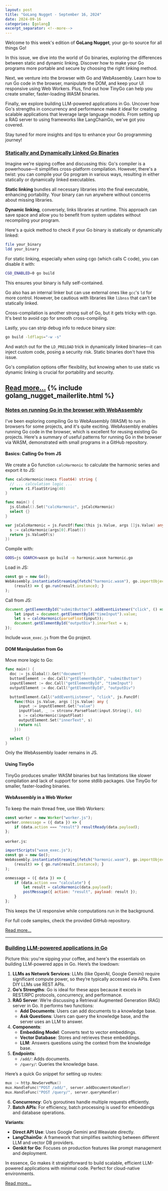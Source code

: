 ```yaml
---
layout: post
title: "GoLang Nugget - September 16, 2024"
date: 2024-09-16
categories: [golang]
excerpt_separator: <!--more-->
---
```

Welcome to this week's edition of **GoLang Nugget**, your go-to source for all things Go!

In this issue, we dive into the world of Go binaries, exploring the differences between static and dynamic linking. Discover how to make your Go programs more portable and secure by choosing the right linking method.

Next, we venture into the browser with Go and WebAssembly. Learn how to run Go code in the browser, manipulate the DOM, and keep your UI responsive using Web Workers. Plus, find out how TinyGo can help you create smaller, faster-loading WASM binaries.

Finally, we explore building LLM-powered applications in Go. Uncover how Go's strengths in concurrency and performance make it ideal for creating scalable applications that leverage large language models. From setting up a RAG server to using frameworks like LangChainGo, we've got you covered.

Stay tuned for more insights and tips to enhance your Go programming journey!
<!--more-->
### [Statically and Dynamically Linked Go Binaries](https://packagemain.tech/p/golang-statically-and-dynamically-linked-binaries)

Imagine we're sipping coffee and discussing this: Go's compiler is a powerhouse—it simplifies cross-platform compilation. However, there's a twist: you can compile your Go program in various ways, resulting in either statically or dynamically linked executables.

**Static linking** bundles all necessary libraries into the final executable, enhancing portability. Your binary can run anywhere without concerns about missing libraries.

**Dynamic linking**, conversely, links libraries at runtime. This approach can save space and allow you to benefit from system updates without recompiling your program.

Here's a quick method to check if your Go binary is statically or dynamically linked:
```sh
file your_binary
ldd your_binary
```

For static linking, especially when using cgo (which calls C code), you can disable it with:
```sh
CGO_ENABLED=0 go build
```

This ensures your binary is fully self-contained.

Go also has an internal linker but can use external ones like `gcc`'s `ld` for more control. However, be cautious with libraries like `libnss` that can't be statically linked.

Cross-compilation is another strong suit of Go, but it gets tricky with cgo. It's best to avoid cgo for smooth cross-compiling.

Lastly, you can strip debug info to reduce binary size:
```sh
go build -ldflags="-w -s"
```

And watch out for the `LD_PRELOAD` trick in dynamically linked binaries—it can inject custom code, posing a security risk. Static binaries don't have this issue.

Go's compilation options offer flexibility, but knowing when to use static vs dynamic linking is crucial for portability and security.

[Read more...](https://packagemain.tech/p/golang-statically-and-dynamically-linked-binaries)
{% include golang_nugget_mailerlite.html %}
---

### [Notes on running Go in the browser with WebAssembly](https://eli.thegreenplace.net/2024/notes-on-running-go-in-the-browser-with-webassembly/)

I've been exploring compiling Go to WebAssembly (WASM) to run in browsers for some projects, and it's quite exciting. WebAssembly enables running Go code in the browser, which is excellent for reusing existing Go projects. Here's a summary of useful patterns for running Go in the browser via WASM, demonstrated with small programs in a GitHub repository.

#### Basics: Calling Go from JS

We create a Go function `calcHarmonic` to calculate the harmonic series and export it to JS:
```go
func calcHarmonic(nsecs float64) string {
  // ... calculation logic ...
  return r1.FloatString(40)
}

func main() {
  js.Global().Set("calcHarmonic", jsCalcHarmonic)
  select {}
}

var jsCalcHarmonic = js.FuncOf(func(this js.Value, args []js.Value) any {
  s := calcHarmonic(args[0].Float())
  return js.ValueOf(s)
})
```
Compile with:
```sh
GOOS=js GOARCH=wasm go build -o harmonic.wasm harmonic.go
```
Load in JS:
```js
const go = new Go();
WebAssembly.instantiateStreaming(fetch("harmonic.wasm"), go.importObject).then(
    (result) => { go.run(result.instance); }
);
```
Call from JS:
```js
document.getElementById("submitButton").addEventListener("click", () => {
    let input = document.getElementById("timeInput").value;
    let s = calcHarmonic(parseFloat(input));
    document.getElementById("outputDiv").innerText = s;
});
```
Include `wasm_exec.js` from the Go project.

#### DOM Manipulation from Go

Move more logic to Go:
```go
func main() {
  doc := js.Global().Get("document")
  buttonElement := doc.Call("getElementById", "submitButton")
  inputElement := doc.Call("getElementById", "timeInput")
  outputElement := doc.Call("getElementById", "outputDiv")

  buttonElement.Call("addEventListener", "click", js.FuncOf(
    func(this js.Value, args []js.Value) any {
      input := inputElement.Get("value")
      inputFloat, _ := strconv.ParseFloat(input.String(), 64)
      s := calcHarmonic(inputFloat)
      outputElement.Set("innerText", s)
      return nil
    }))

  select {}
}
```
Only the WebAssembly loader remains in JS.

#### Using TinyGo

TinyGo produces smaller WASM binaries but has limitations like slower compilation and lack of support for some stdlib packages. Use TinyGo for smaller, faster-loading binaries.

#### WebAssembly in a Web Worker

To keep the main thread free, use Web Workers:
```js
const worker = new Worker("worker.js");
worker.onmessage = ({ data }) => {
    if (data.action === "result") resultReady(data.payload);
};
```
`worker.js`:
```js
importScripts("wasm_exec.js");
const go = new Go();
WebAssembly.instantiateStreaming(fetch("harmonic.wasm"), go.importObject).then(
    (result) => { go.run(result.instance); }
);

onmessage = ({ data }) => {
    if (data.action === "calculate") {
        let result = calcHarmonic(data.payload);
        postMessage({ action: "result", payload: result });
    }
};
```
This keeps the UI responsive while computations run in the background.

For full code samples, check the provided GitHub repository.

[Read more...](https://eli.thegreenplace.net/2024/notes-on-running-go-in-the-browser-with-webassembly/)

---

### [Building LLM-powered applications in Go](https://go.dev/blog/llmpowered)

Picture this: you're sipping your coffee, and here's the essentials on building LLM-powered apps in Go. Here’s the lowdown:

1. **LLMs as Network Services**: LLMs (like OpenAI, Google Gemini) require significant compute power, so they’re typically accessed via APIs. Even DIY LLMs use REST APIs.
2. **Go’s Strengths**: Go is ideal for these apps because it excels in REST/RPC protocols, concurrency, and performance.
3. **RAG Server**: We’re discussing a Retrieval Augmented Generation (RAG) server in Go. It performs two functions:
   - **Add Documents**: Users can add documents to a knowledge base.
   - **Ask Questions**: Users can query the knowledge base, and the server uses an LLM to answer.
4. **Components**:
   - **Embedding Model**: Converts text to vector embeddings.
   - **Vector Database**: Stores and retrieves these embeddings.
   - **LLM**: Answers questions using the context from the knowledge base.
5. **Endpoints**:
   - `/add/`: Adds documents.
   - `/query/`: Queries the knowledge base.

Here’s a quick Go snippet for setting up routes:
```go
mux := http.NewServeMux()
mux.HandleFunc("POST /add/", server.addDocumentsHandler)
mux.HandleFunc("POST /query/", server.queryHandler)
```
6. **Concurrency**: Go’s goroutines handle multiple requests efficiently.
7. **Batch APIs**: For efficiency, batch processing is used for embeddings and database operations.

**Variants**:
- **Direct API Use**: Uses Google Gemini and Weaviate directly.
- **LangChainGo**: A framework that simplifies switching between different LLM and vector DB providers.
- **Genkit for Go**: Focuses on production features like prompt management and deployment.

In essence, Go makes it straightforward to build scalable, efficient LLM-powered applications with minimal code. Perfect for cloud-native environments.

[Read more...](https://go.dev/blog/llmpowered)
